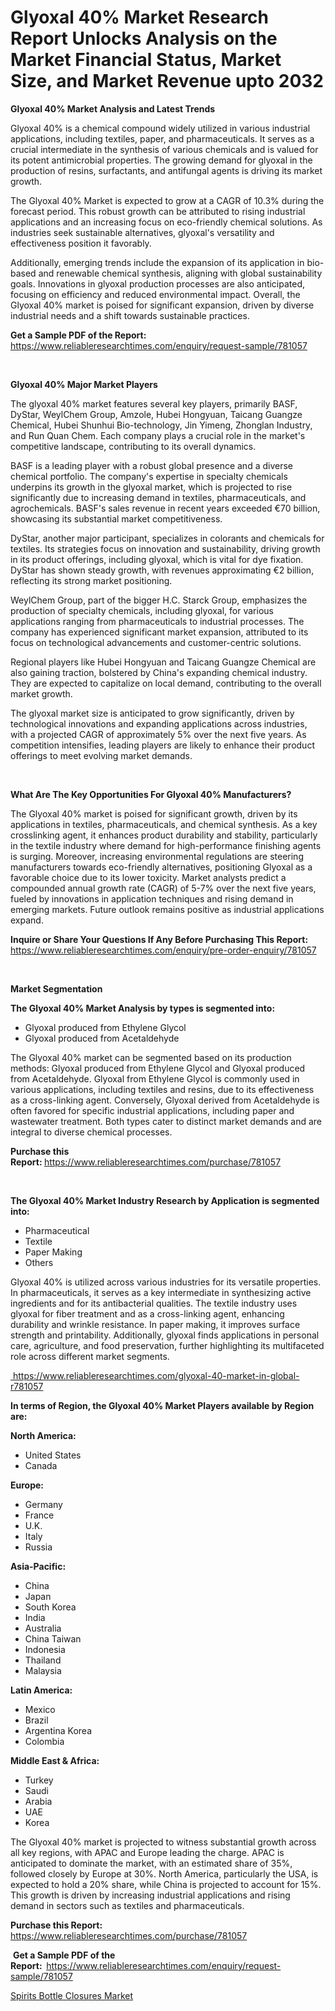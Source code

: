 <p><h1>Glyoxal 40% Market Research Report Unlocks Analysis on the Market Financial Status, Market Size, and Market Revenue upto 2032</h1></p><p><strong>Glyoxal 40% Market Analysis and Latest Trends</strong></p>
<p><p>Glyoxal 40% is a chemical compound widely utilized in various industrial applications, including textiles, paper, and pharmaceuticals. It serves as a crucial intermediate in the synthesis of various chemicals and is valued for its potent antimicrobial properties. The growing demand for glyoxal in the production of resins, surfactants, and antifungal agents is driving its market growth.</p><p>The Glyoxal 40% Market is expected to grow at a CAGR of 10.3% during the forecast period. This robust growth can be attributed to rising industrial applications and an increasing focus on eco-friendly chemical solutions. As industries seek sustainable alternatives, glyoxal's versatility and effectiveness position it favorably. </p><p>Additionally, emerging trends include the expansion of its application in bio-based and renewable chemical synthesis, aligning with global sustainability goals. Innovations in glyoxal production processes are also anticipated, focusing on efficiency and reduced environmental impact. Overall, the Glyoxal 40% market is poised for significant expansion, driven by diverse industrial needs and a shift towards sustainable practices.</p></p>
<p><strong>Get a Sample PDF of the Report:&nbsp;</strong> <a href="https://www.reliableresearchtimes.com/enquiry/request-sample/781057?utm_campaign=3565&utm_medium=2&utm_source=Github&utm_content=ia&utm_term=26032025&utm_id=glyoxal-40">https://www.reliableresearchtimes.com/enquiry/request-sample/781057</a></p>
<p>&nbsp;</p>
<p><strong>Glyoxal 40% Major Market Players</strong></p>
<p><p>The glyoxal 40% market features several key players, primarily BASF, DyStar, WeylChem Group, Amzole, Hubei Hongyuan, Taicang Guangze Chemical, Hubei Shunhui Bio-technology, Jin Yimeng, Zhonglan Industry, and Run Quan Chem. Each company plays a crucial role in the market's competitive landscape, contributing to its overall dynamics.</p><p>BASF is a leading player with a robust global presence and a diverse chemical portfolio. The company's expertise in specialty chemicals underpins its growth in the glyoxal market, which is projected to rise significantly due to increasing demand in textiles, pharmaceuticals, and agrochemicals. BASF's sales revenue in recent years exceeded €70 billion, showcasing its substantial market competitiveness.</p><p>DyStar, another major participant, specializes in colorants and chemicals for textiles. Its strategies focus on innovation and sustainability, driving growth in its product offerings, including glyoxal, which is vital for dye fixation. DyStar has shown steady growth, with revenues approximating €2 billion, reflecting its strong market positioning.</p><p>WeylChem Group, part of the bigger H.C. Starck Group, emphasizes the production of specialty chemicals, including glyoxal, for various applications ranging from pharmaceuticals to industrial processes. The company has experienced significant market expansion, attributed to its focus on technological advancements and customer-centric solutions.</p><p>Regional players like Hubei Hongyuan and Taicang Guangze Chemical are also gaining traction, bolstered by China's expanding chemical industry. They are expected to capitalize on local demand, contributing to the overall market growth.</p><p>The glyoxal market size is anticipated to grow significantly, driven by technological innovations and expanding applications across industries, with a projected CAGR of approximately 5% over the next five years. As competition intensifies, leading players are likely to enhance their product offerings to meet evolving market demands.</p></p>
<p>&nbsp;</p>
<p><strong>What Are The Key Opportunities For Glyoxal 40% Manufacturers?</strong></p>
<p><p>The Glyoxal 40% market is poised for significant growth, driven by its applications in textiles, pharmaceuticals, and chemical synthesis. As a key crosslinking agent, it enhances product durability and stability, particularly in the textile industry where demand for high-performance finishing agents is surging. Moreover, increasing environmental regulations are steering manufacturers towards eco-friendly alternatives, positioning Glyoxal as a favorable choice due to its lower toxicity. Market analysts predict a compounded annual growth rate (CAGR) of 5-7% over the next five years, fueled by innovations in application techniques and rising demand in emerging markets. Future outlook remains positive as industrial applications expand.</p></p>
<p><strong>Inquire or Share Your Questions If Any Before Purchasing This Report:</strong> <a href="https://www.reliableresearchtimes.com/enquiry/pre-order-enquiry/781057?utm_campaign=3565&utm_medium=2&utm_source=Github&utm_content=ia&utm_term=26032025&utm_id=glyoxal-40">https://www.reliableresearchtimes.com/enquiry/pre-order-enquiry/781057</a></p>
<p>&nbsp;</p>
<p><strong>Market Segmentation</strong></p>
<p><strong>The Glyoxal 40% Market Analysis by types is segmented into:</strong></p>
<p><ul><li>Glyoxal produced from Ethylene Glycol</li><li>Glyoxal produced from Acetaldehyde</li></ul></p>
<p><p>The Glyoxal 40% market can be segmented based on its production methods: Glyoxal produced from Ethylene Glycol and Glyoxal produced from Acetaldehyde. Glyoxal from Ethylene Glycol is commonly used in various applications, including textiles and resins, due to its effectiveness as a cross-linking agent. Conversely, Glyoxal derived from Acetaldehyde is often favored for specific industrial applications, including paper and wastewater treatment. Both types cater to distinct market demands and are integral to diverse chemical processes.</p></p>
<p><strong>Purchase this Report:&nbsp;</strong><a href="https://www.reliableresearchtimes.com/purchase/781057?utm_campaign=3565&utm_medium=2&utm_source=Github&utm_content=ia&utm_term=26032025&utm_id=glyoxal-40">https://www.reliableresearchtimes.com/purchase/781057</a></p>
<p>&nbsp;</p>
<p><strong>The Glyoxal 40% Market Industry Research by Application is segmented into:</strong></p>
<p><ul><li>Pharmaceutical</li><li>Textile</li><li>Paper Making</li><li>Others</li></ul></p>
<p><p>Glyoxal 40% is utilized across various industries for its versatile properties. In pharmaceuticals, it serves as a key intermediate in synthesizing active ingredients and for its antibacterial qualities. The textile industry uses glyoxal for fiber treatment and as a cross-linking agent, enhancing durability and wrinkle resistance. In paper making, it improves surface strength and printability. Additionally, glyoxal finds applications in personal care, agriculture, and food preservation, further highlighting its multifaceted role across different market segments.</p></p>
<p><a href="https://www.reliableresearchtimes.com/glyoxal-40-market-in-global-r781057?utm_campaign=3565&utm_medium=2&utm_source=Github&utm_content=ia&utm_term=26032025&utm_id=glyoxal-40">&nbsp;https://www.reliableresearchtimes.com/glyoxal-40-market-in-global-r781057</a></p>
<p><strong>In terms of Region, the Glyoxal 40% Market Players available by Region are:</strong></p>
<p>
    <p> <strong> North America: </strong>
        <ul>
            <li>United States</li>
            <li>Canada</li>
        </ul>
        </p> 
    <p> <strong> Europe: </strong>
        <ul>
            <li>Germany</li>
            <li>France</li>
            <li>U.K.</li>
            <li>Italy</li>
            <li>Russia</li>
        </ul>
        </p> 
    <p> <strong> Asia-Pacific: </strong>
        <ul>
            <li>China</li>
            <li>Japan</li>
            <li>South Korea</li>
            <li>India</li>
            <li>Australia</li>
            <li>China Taiwan</li>
            <li>Indonesia</li>
            <li>Thailand</li>
            <li>Malaysia</li>
        </ul>
        </p> 
    <p> <strong> Latin America: </strong>
        <ul>
            <li>Mexico</li>
            <li>Brazil</li>
            <li>Argentina Korea</li>
            <li>Colombia</li>
        </ul>
        </p> 
    <p> <strong> Middle East & Africa: </strong>
        <ul>
            <li>Turkey</li>
            <li>Saudi</li>
            <li>Arabia</li>
            <li>UAE</li>
            <li>Korea</li>
        </ul>
    </p>
    </p>
<p><p>The Glyoxal 40% market is projected to witness substantial growth across all key regions, with APAC and Europe leading the charge. APAC is anticipated to dominate the market, with an estimated share of 35%, followed closely by Europe at 30%. North America, particularly the USA, is expected to hold a 20% share, while China is projected to account for 15%. This growth is driven by increasing industrial applications and rising demand in sectors such as textiles and pharmaceuticals.</p></p>
<p><strong>Purchase this Report: </strong><a href="https://www.reliableresearchtimes.com/purchase/781057?utm_campaign=3565&utm_medium=2&utm_source=Github&utm_content=ia&utm_term=26032025&utm_id=glyoxal-40">https://www.reliableresearchtimes.com/purchase/781057</a></p>
<p>&nbsp;<strong>Get a Sample PDF of the Report:&nbsp;&nbsp;</strong><a href="https://www.reliableresearchtimes.com/enquiry/request-sample/781057?utm_campaign=3565&utm_medium=2&utm_source=Github&utm_content=ia&utm_term=26032025&utm_id=glyoxal-40">https://www.reliableresearchtimes.com/enquiry/request-sample/781057</a></p>
<p><strong></strong></p>
<p><p><a href="https://github.com/bufkamaiahi7/Market-Research-Report-List-1/blob/main/spirits-bottle-closures-market.md?utm_campaign=3565&utm_medium=2&utm_source=Github&utm_content=ia&utm_term=26032025&utm_id=glyoxal-40">Spirits Bottle Closures Market</a></p></p>